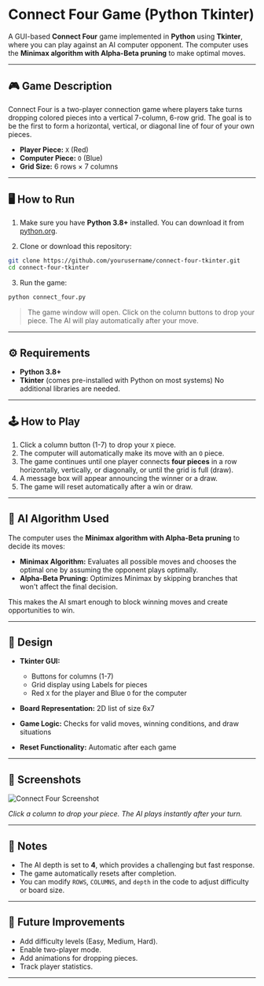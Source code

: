
# Connect Four Game (Python Tkinter)

A GUI-based **Connect Four** game implemented in **Python** using **Tkinter**, where you can play against an AI computer opponent. The computer uses the **Minimax algorithm with Alpha-Beta pruning** to make optimal moves.

---

## 🎮 Game Description

Connect Four is a two-player connection game where players take turns dropping colored pieces into a vertical 7-column, 6-row grid. The goal is to be the first to form a horizontal, vertical, or diagonal line of four of your own pieces.

- **Player Piece:** `X` (Red)  
- **Computer Piece:** `O` (Blue)  
- **Grid Size:** 6 rows × 7 columns

---

## 🖥️ How to Run

1. Make sure you have **Python 3.8+** installed. You can download it from [python.org](https://www.python.org/downloads/).

2. Clone or download this repository:

```bash
git clone https://github.com/yourusername/connect-four-tkinter.git
cd connect-four-tkinter
````

3. Run the game:

```bash
python connect_four.py
```

> The game window will open. Click on the column buttons to drop your piece. The AI will play automatically after your move.

---

## ⚙️ Requirements

* **Python 3.8+**
* **Tkinter** (comes pre-installed with Python on most systems)
  No additional libraries are needed.

---

## 🕹️ How to Play

1. Click a column button (1-7) to drop your `X` piece.
2. The computer will automatically make its move with an `O` piece.
3. The game continues until one player connects **four pieces** in a row horizontally, vertically, or diagonally, or until the grid is full (draw).
4. A message box will appear announcing the winner or a draw.
5. The game will reset automatically after a win or draw.

---

## 🧠 AI Algorithm Used

The computer uses the **Minimax algorithm with Alpha-Beta pruning** to decide its moves:

* **Minimax Algorithm:** Evaluates all possible moves and chooses the optimal one by assuming the opponent plays optimally.
* **Alpha-Beta Pruning:** Optimizes Minimax by skipping branches that won't affect the final decision.

This makes the AI smart enough to block winning moves and create opportunities to win.

---

## 🎨 Design

* **Tkinter GUI:**

  * Buttons for columns (1-7)
  * Grid display using Labels for pieces
  * Red `X` for the player and Blue `O` for the computer
* **Board Representation:** 2D list of size 6x7
* **Game Logic:** Checks for valid moves, winning conditions, and draw situations
* **Reset Functionality:** Automatic after each game

---

## 📸 Screenshots

![Connect Four Screenshot](screenshot.png)

*Click a column to drop your piece. The AI plays instantly after your turn.*

---

## 📝 Notes

* The AI depth is set to **4**, which provides a challenging but fast response.
* The game automatically resets after completion.
* You can modify `ROWS`, `COLUMNS`, and `depth` in the code to adjust difficulty or board size.

---

## 🧩 Future Improvements

* Add difficulty levels (Easy, Medium, Hard).
* Enable two-player mode.
* Add animations for dropping pieces.
* Track player statistics.

---

